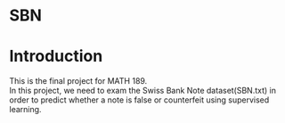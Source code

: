 # SBN
# Introduction
This is the final project for MATH 189. \
In this project, we need to exam the Swiss Bank Note dataset(SBN.txt) in order 
to predict whether a note is false or counterfeit using supervised learning.
